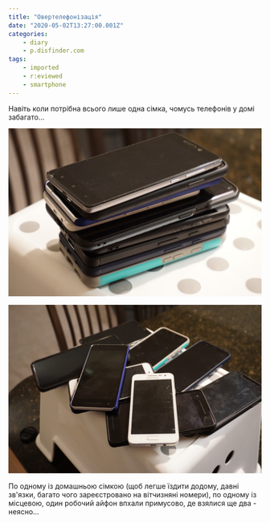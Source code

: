 ```yaml
---
title: "Овертелефонізація"
date: "2020-05-02T13:27:00.001Z"
categories:
    - diary
    - p.disfinder.com
tags:
    - imported
    - r:eviewed
    - smartphone
---
```


Навіть коли потрібна всього лише одна сімка, чомусь телефонів у домі забагато...
<!--more-->
[![](thumb_00.jpg)](thumb_00.jpg)

[![](thumb_01.jpg)](thumb_01.jpg)

По одному із домашньою сімкою (щоб легше їздити додому, давні зв'язки, багато чого зареєстровано на вітчизняні номери), по одному із місцевою, один робочий айфон впхали примусово, де взялися ще два \- неясно...
